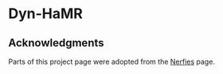 # Dyn-HaMR

## Acknowledgments
Parts of this project page were adopted from the [Nerfies](https://nerfies.github.io/) page.
